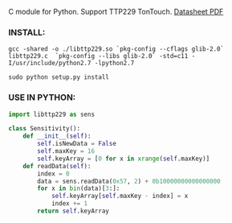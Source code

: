 C module for Python. Support TTP229 TonTouch. [Datasheet PDF](http://www.robotpark.com/image/data/PRO/91409/TTP229.pdf)

### INSTALL:
```
gcc -shared -o ./libttp229.so `pkg-config --cflags glib-2.0` libttp229.c  `pkg-config --libs glib-2.0` -std=c11 -I/usr/include/python2.7 -lpython2.7
```
```
sudo python setup.py install
```

### USE IN PYTHON:
```python
import libttp229 as sens

class Sensitivity():
    def __init__(self):
        self.isNewData = False
        self.maxKey = 16
        self.keyArray = [0 for x in xrange(self.maxKey)]
    def readData(self):
        index = 0
        data = sens.readData(0x57, 2) + 0b10000000000000000
        for x in bin(data)[3:]:
            self.keyArray[self.maxKey - index] = x
            index += 1
        return self.keyArray
```
